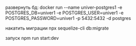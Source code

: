 развернуть бд: docker run --name univer-postgres1 -e POSTGRES_DB=univer1 -e POSTGRES_USER=univer1 -e POSTGRES_PASSWORD=univer1 -p 5432:5432 -d postgres

накатить миграции  npx sequelize-cli db:migrate

запуск npm run start:dev
